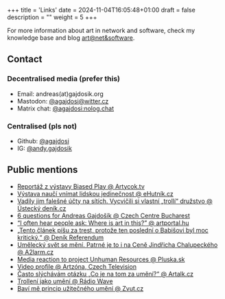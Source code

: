 +++
title = 'Links'
date = 2024-11-04T16:05:48+01:00
draft = false
description = ""
weight = 5
+++

For more information about art in network and software, check my knowledge base and blog [art@net&software](https://art-net-software.gajdosik.org).

## Contact
### Decentralised media (prefer this)

- Email: andreas(at)gajdosik.org
- Mastodon: [@agajdosi@witter.cz](https://witter.cz/@agajdosi)
- Matrix chat: [@agajdosi:nolog.chat](https://matrix.to/#/@agajdosi:nolog.chat)

### Centralised (pls not)

- Github: [@agajdosi](https://github.com/agajdosi)
- IG: [@andy.gajdosik](https://www.instagram.com/andy.gajdosik/)

## Public mentions
- [Reportáž z výstavy Biased Play @ Artycok.tv](https://artycok.tv/cs/post/biased-play)
- [Výstava naučí vnímat lidskou jedinečnost @ eHutník.cz](https://ehutnik.cz/zpravy/vystava-nauci-vnimat-lidskou-jedinecnost)
- [Vadily jim falešné účty na sítích. Vycvičili si vlastní „trollí“ družstvo @ Ústecký deník.cz](https://ustecky.denik.cz/denik-v-regionech/falesne-ucty-socialni-site-facebook-troll-20210606.html)
- [6 questions for Andreas Gajdošík @ Czech Centre Bucharest](https://www.czech-it.ro/9648/6-questions-for-andreas-gajdosik)
- [“I often hear people ask: Where is art in this?” @ artportal.hu](https://artportal.hu/magazin/i-often-hear-people-ask-where-is-art-in-this-a-interview-with-artist-and-coder-andreas-gajdosik/)
- [„Tento článek píšu za trest, protože ten poslední o Babišovi byl moc kritický.“ @ Deník Referendum](http://denikreferendum.cz/clanek/30509-tento-clanek-pisu-za-trest-protoze-ten-posledni-o-babisovi-byl-moc-kriticky)
- [Umělecký svět se mění. Patrné je to i na Ceně Jindřicha Chalupeckého @ A2larm.cz](https://a2larm.cz/2019/12/umelecky-svet-se-meni-patrne-je-to-i-na-cene-jindricha-chalupeckeho/)
- [Media reaction to project Unhuman Resources @ Pluska.sk](https://www1.pluska.sk/spravy/z-domova/vybuchnete-smiechu-mlady-umelec-zosmiesnil-andreja-babisa-ten-urazil-chce-sudit)
- [Video profile @ Artzóna, Czech Television](https://www.ceskatelevize.cz/specialy/artzona/profil/andreas-gajdosik-0xjbk)
- [Často slýchávám otázku „Co je na tom za umění?“ @ Artalk.cz](https://artalk.cz/2019/04/30/andreas-gajdosik-casto-slychavam-otazku-co-je-na-tom-za-umeni/)
- [Trollení jako umění @ Rádio Wave](https://wave.rozhlas.cz/trolleni-jako-umeni-rozhovor-s-andreasem-gajdosikem-finalistou-ceny-jindricha-7890465)
- [Baví mě princip užitečného umění @ Zvut.cz](https://zvut.cz/lide/lide-f38102/bavi-me-princip-uzitecneho-umeni-rika-andreas-gajdosik-z-favu-vut-nominovany-na-cenu-jindricha-chalupeckeho-d186041)
